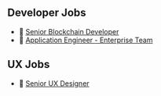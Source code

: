 ## Developer Jobs

- 🐬 [Senior Blockchain Developer](/sr-dev.md)
- 🐙 [Application Engineer - Enterprise Team](/ae.md)

## UX Jobs

- 🐠 [Senior UX Designer](/ux.md)

